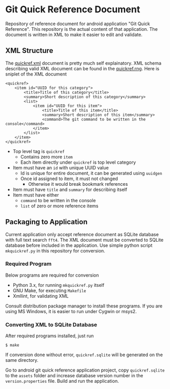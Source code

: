 
# Git Quick Reference Document

Repository of reference document for android application
"Git Quick Reference".
This repository is the actual content of that application.
The document is written in XML to make it
easier to edit and validate.

## XML Structure

The [quickref.xml](quickref.xml) document is pretty
much self explainatory. XML schema describing valid
XML document can be found in the [quickref.rng](quickref.rng).
Here is sniplet of the XML document

    <quickref>
        <item id="UUID for this category">
            <title>Title of this category</title>
            <summary>Short description of this category</summary>
            <list>
                <item id="UUID for this item">
                    <title>Title of this item</title>
                    <summary>Short description of this item</summary>
                    <command>The git command to be written in the console</command>
                </item>
            </list>
        </item>
    </quickref>


- Top level tag is `quickref`
    - Contains zero more `item`
    - Each item directly under `quickref` is top level category
- Item must have an `id` with unique UUID value
    - Id is unique for entire document, it can be generated using `uuidgen`
    - Once id assigned to item, it must not changed
        - Otherwise it would break bookmark references
- Item must have `title` and `summary` for describing itself
- Item must have either
    - `command` to be written in the console
    - `list` of zero or more reference items


## Packaging to Application

Current application only accept reference document as
SQLite database with full text search `fft4`.
The XML document must be converted to SQLite database
before included in the application. Use simple python
script `mkquickref.py` in this repository for conversion.

### Required Program

Below programs are required for conversion

- Python 3.x, for running `mkquickref.py` itself
- GNU Make, for executing `Makefile`
- Xmllint, for validating XML

Consult distribution package manager to install
these programs. If you are using MS Windows,
it is easier to run under Cygwin or msys2.

### Converting XML to SQLite Database

After required programs installed, just run

    $ make

If conversion done without error, `quickref.sqlite` will be
generated on the same directory.

Go to android git quick reference application project,
copy `quickref.sqlite` to the `assets` folder and increase
database version number in the `version.properties` file.
Build and run the application.
